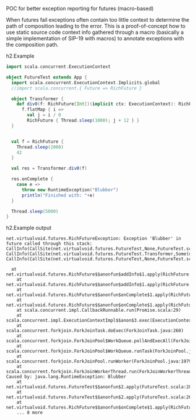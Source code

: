 POC for better exception reporting for futures (macro-based)

When futures fail exceptions often contain too little context to determine the path of
composition leading to the error. This is a proof-of-concept how to use static source code 
context info gathered through a macro (basically a simple implementation of SIP-19 with macros)
to annotate exceptions with the composition path.

h2.Example


```scala
import scala.concurrent.ExecutionContext

object FutureTest extends App {
  import scala.concurrent.ExecutionContext.Implicits.global
  //import scala.concurrent.{ Future => RichFuture }

  object Transformer {
    def div0(f: RichFuture[Int])(implicit ctx: ExecutionContext): RichFuture[Int] =
      f.flatMap { i =>
        val j = i / 0
        RichFuture { Thread.sleep(1000); j + 12 } }
  }


  val f = RichFuture {
    Thread.sleep(2000)
    42
  }

  val res = Transformer.div0(f)

  res.onComplete {
    case e =>
      throw new RuntimeException("Blubber")
      println("Finished with: "+e)
  }

  Thread.sleep(5000)
}
```

h2.Example output

```
net.virtualvoid.futures.RichFutureException: Exception 'Blubber' in future called through this stack: 
CallInfo(CallSite(net.virtualvoid.futures.FutureTest,None,FutureTest.scala,26),onComplete)
CallInfo(CallSite(net.virtualvoid.futures.FutureTest.Transformer,Some(div0),FutureTest.scala,13),flatMap)
CallInfo(CallSite(net.virtualvoid.futures.FutureTest,None,FutureTest.scala,19),RichFuture())

  at net.virtualvoid.futures.RichFuture$$anonfun$addInfo$1.apply(RichFuture.scala:51)
	at net.virtualvoid.futures.RichFuture$$anonfun$addInfo$1.apply(RichFuture.scala:49)
	at net.virtualvoid.futures.RichFuture$$anonfun$onComplete$1.apply(RichFuture.scala:28)
	at net.virtualvoid.futures.RichFuture$$anonfun$onComplete$1.apply(RichFuture.scala:25)
	at scala.concurrent.impl.CallbackRunnable.run(Promise.scala:29)
	at scala.concurrent.impl.ExecutionContextImpl$$anon$3.exec(ExecutionContextImpl.scala:107)
	at scala.concurrent.forkjoin.ForkJoinTask.doExec(ForkJoinTask.java:260)
	at scala.concurrent.forkjoin.ForkJoinPool$WorkQueue.pollAndExecAll(ForkJoinPool.java:1253)
	at scala.concurrent.forkjoin.ForkJoinPool$WorkQueue.runTask(ForkJoinPool.java:1346)
	at scala.concurrent.forkjoin.ForkJoinPool.runWorker(ForkJoinPool.java:1979)
	at scala.concurrent.forkjoin.ForkJoinWorkerThread.run(ForkJoinWorkerThread.java:107)
Caused by: java.lang.RuntimeException: Blubber
	at net.virtualvoid.futures.FutureTest$$anonfun$2.apply(FutureTest.scala:28)
	at net.virtualvoid.futures.FutureTest$$anonfun$2.apply(FutureTest.scala:26)
	at net.virtualvoid.futures.RichFuture$$anonfun$onComplete$1.apply(RichFuture.scala:26)
	... 8 more
```

